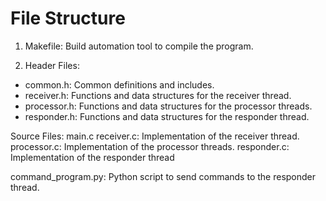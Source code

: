 # File Structure
1. Makefile: Build automation tool to compile the program.
 
2. Header Files:
- common.h: Common definitions and includes.
- receiver.h: Functions and data structures for the receiver thread.
- processor.h: Functions and data structures for the processor threads.
- responder.h: Functions and data structures for the responder thread.


Source Files:
main.c
receiver.c: Implementation of the receiver thread.
processor.c: Implementation of the processor threads.
responder.c: Implementation of the responder thread


command_program.py: Python script to send commands to the responder thread.
